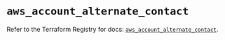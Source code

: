 # `aws_account_alternate_contact`

Refer to the Terraform Registry for docs: [`aws_account_alternate_contact`](https://registry.terraform.io/providers/hashicorp/aws/4.54.0/docs/resources/account_alternate_contact).
